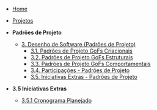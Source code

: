 <!-- docs/_sidebar.md -->

- [Home](/docs)
- [Projetos](/docs/Projeto/Projeto.md)

- **Padrões de Projeto**
  - [3. Desenho de Software (Padrões de Projeto)](/docs/PadroesDeProjeto/3.PadroesDeProjeto.md)
    - [3.1. Padrões de Projeto GoFs Criacionais](/docs/PadroesDeProjeto/3.1.GoFsCriacionais.md)
    - [3.2. Padrões de Projeto GoFs Estruturais](/docs/PadroesDeProjeto/3.2.GoFsEstruturais.md)
    - [3.3. Padrões de Projeto GoFs Comportamentais](/docs/PadroesDeProjeto/3.3.GoFsComportamentais.md)
    - [3.4. Participações - Padrões de Projeto](/docs/PadroesDeProjeto/3.4.ParticipacoesPadroes.md)
    - [3.5. Iniciativas Extras - Padrões de Projeto](/docs/PadroesDeProjeto/3.5.IniciativasExtras.md)
  

- **3.5 Iniciativas Extras** 
  - [3.5.1 Cronograma Planejado](/docs/PadroesDeProjeto/IniciativasExtras/CronogramaPlanejado.md)
